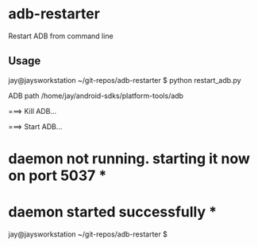 adb-restarter
=============

Restart ADB from command line

## Usage

jay@jaysworkstation ~/git-repos/adb-restarter $ python restart_adb.py 

ADB path  /home/jay/android-sdks/platform-tools/adb

===> Kill ADB...

===> Start ADB...
# daemon not running. starting it now on port 5037 *
# daemon started successfully *

jay@jaysworkstation ~/git-repos/adb-restarter $ 
